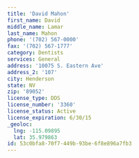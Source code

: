 ```yaml
---
title: 'David Mahon'
first_name: David
middle_name: Lamar
last_name: Mahon
phone: '(702) 567-0000'
fax: '(702) 567-1777'
category: Dentists
services: General
address: '10075 S. Eastern Ave'
address_2: '107'
city: Henderson
state: NV
zip: '89052'
license_type: DDS
license_number: '3360'
license_status: Active
license_expiration: 6/30/15
_geoloc:
  lng: -115.09895
  lat: 35.979863
id: 53c0bfa8-70f7-449b-93be-6f8e896a7fb3
---
```

